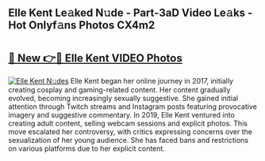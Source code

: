 ## Elle Kent Le𝚊ked N𝚞de - Part-3aD Video Le𝚊ks - Hot Onlyf𝚊ns Photos CX4m2

# <h2><a href="http://ab81575.deff.icu/?id=Elle+Kent">🔗 New 👉🔴 Elle Kent VIDEO Photos</a></h2>

[![Elle Kent N𝚞des](https://i.imgur.com/rIISA9y.gif)](http://ab81575.deff.icu/?id=Elle+Kent)
Elle Kent began her online journey in 2017, initially creating cosplay and gaming-related content. Her content gradually evolved, becoming increasingly sexually suggestive. She gained initial attention through Twitch streams and Instagram posts featuring provocative imagery and suggestive commentary. In 2019, Elle Kent ventured into creating adult content, selling webcam sessions and explicit photos. This move escalated her controversy, with critics expressing concerns over the sexualization of her young audience. She has faced bans and restrictions on various platforms due to her explicit content.
